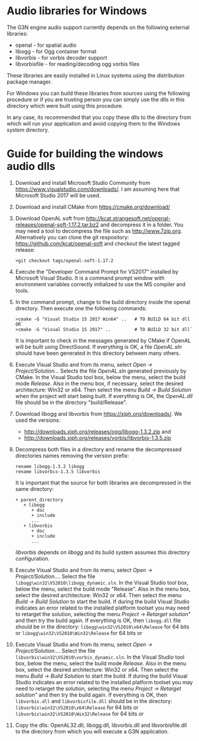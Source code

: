 # Audio libraries for Windows

The G3N engine audio support currently depends on the following external libraries:

- openal        - for spatial audio
- libogg        - for Ogg container format
- libvorbis     - for vorbis decoder support
- libvorbisfile - for reading/decoding ogg vorbis files

These libraries are easily installed in Linux systems using the distribution package manager.

For Windows you can build these libraries from sources using the following procedure
or if you are trusting person you can simply use the dlls in this directory which were
built using this procedure.

In any case, its recommended that you copy these dlls to the directory from which will
run your application and avoid copying them to the Windows system directory.

# Guide for building the windows audio dlls

1. Download and install Microsoft Studio Community from https://www.visualstudio.com/downloads/.
   I am assuming here that Microsoft Studio 2017 will be used.

2. Download and install CMake from https://cmake.org/download/

3. Download OpenAL soft from http://kcat.strangesoft.net/openal-releases/openal-soft-1.17.2.tar.bz2
   and decompress it in a folder. You may need a tool to decompress the file such as http://www.7zip.org.
   Alternatively you can clone the git respository: https://github.com/kcat/openal-soft
   and checkout the latest tagged release:
   ```
   >git checkout tags/openal-soft-1.17.2
   ```

4. Execute the "Developer Command Prompt for VS2017" installed by Microsoft Visual Studio.
   It is a command prompt window with environment variables correctly initialized to use
   the MS compiler and tools.

5. In the command prompt, change to the build directory inside the openal
   directory. Then execute one the following commands:
   ```
   >cmake -G "Visual Studio 15 2017 Win64" ..   # TO BUILD 64 bit dll OR`
   >cmake -G "Visual Studio 15 2017" ..         # TO BUILD 32 bit dll`
   ```
   It is important to check in the messages generated by CMake if OpenAL will be built
   using DirectSound.
   If everything is OK, a file *OpenAL.sln* should have been generated in this
   directory between many others.

6. Execute Visual Studio and from its menu, select *Open -> Project/Solution...*
   Selects the file *OpenAL.sln* generated previously by CMake.
   In the Visual Studio tool box, below the menu, select the build mode *Release*. 
   Also in the menu box, if necessary, select the desired architecture: Win32 or x64.
   Then select the menu *Build -> Build Solution* when the project will start
   being built. 
   If everything is OK, the *OpenAL.dll* file should be in the directory "build/Release".
    
7. Download libogg and libvorbis from https://xiph.org/downloads/.
   We used the versions:
   - http://downloads.xiph.org/releases/ogg/libogg-1.3.2.zip and
   - http://downloads.xiph.org/releases/vorbis/libvorbis-1.3.5.zip

8. Decompress both files in a directory and rename the decompressed
   directories names removing the version prefix:
   ```
   rename libogg-1.3.2 libogg
   rename libvorbis-1.3.5 libvorbis
   ```

   It is important that the source for both libraries are decompressed in the same
   directory:
   ```
   + parent_directory
      + libogg
         + doc
         + include
         ...
      + libvorbis
         + doc
         + include
         ...
   ```
   *libvorbis* depends on *libogg* and its build system assumes this directory configuration.

9. Execute Visual Studio and from its menu, select *Open -> Project/Solution...*.
   Select the file `libogg\win32\VS2010\libogg_dynamic.sln`.
   In the Visual Studio tool box, below the menu, select the build mode "Release". 
   Also in the menu box, select the desired architecture: Win32 or x64.
   Then select the menu *Build -> Build Solution* to start the build.
   If during the build Visual Studio indicates an error related to
   the installed platform toolset you may need to retarget the solution,
   selecting the menu *Project -> Retarget solution"* and then try the build again.
   If everything is OK, then `libogg.dll` file should be in the directory:
   `libogg\win32\VS2010\x64\Release` for 64 bits or
   `libogg\win32\VS2010\Win32\Release` for 64 bits or

10. Execute Visual Studio and from its menu, select *Open -> Project/Solution...*.
   Select the file `libvorbis\win32\VS2010\vorbis_dynamic.sln`.
   In the Visual Studio tool box, below the menu, select the build mode *Release*. 
   Also in the menu box, select the desired architecture: Win32 or x64.
   Then select the menu *Build -> Build Solution* to start the build.
   If during the build Visual Studio indicates an error related to
   the installed platform toolset you may need to retarget the solution,
   selecting the menu *Project -> Retarget solution"* and then try the build again.
   If everything is OK, then `libvorbis.dll` and `libvorbisfile.dll` should be in the directory:
   `libvorbis\win32\VS2010\x64\Release` for 64 bits or
   `libvorbis\win32\VS2010\Win32\Release` for 64 bits or

11. Copy the dlls: OpenAL32.dll, libogg.dll, libvorbis.dll and libvorbisfile.dll
    to the directory from which you will execute a G3N application.



